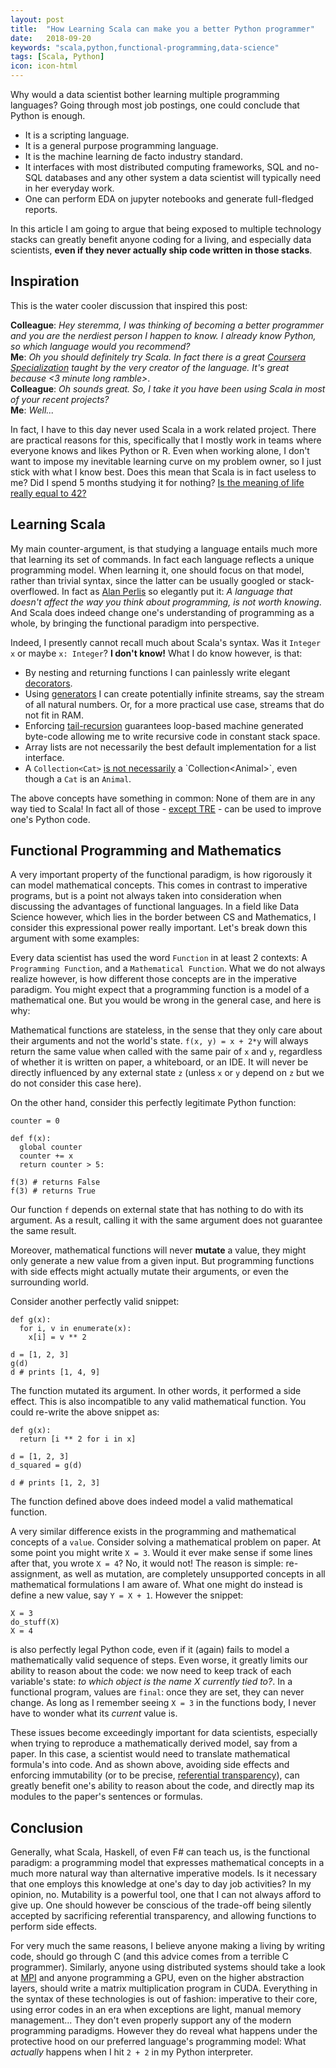 ```yaml
---
layout: post
title:  "How Learning Scala can make you a better Python programmer"
date:   2018-09-20
keywords: "scala,python,functional-programming,data-science"
tags: [Scala, Python]
icon: icon-html
---
```


Why would a data scientist bother learning multiple programming languages? Going through most job postings, one could conclude that Python is enough. 
* It is a scripting language.
* It is a general purpose programming language.
* It is the machine learning de facto industry standard.
* It interfaces with most distributed computing frameworks, SQL and no-SQL databases and any other system a data scientist will typically need in her everyday work. 
* One can perform EDA on jupyter notebooks and generate full-fledged reports. 

In this article I am going to argue that being exposed to multiple technology stacks can greatly benefit anyone coding for a living, and especially data scientists, 
**even if they never actually ship code written in those stacks**.

## Inspiration

This is the water cooler discussion that inspired this post:

**Colleague**: *Hey steremma, I was thinking of becoming a better programmer and you are the nerdiest person I happen to know. I already know Python, so which language would you recommend?* <br>
**Me**: *Oh you should definitely try Scala. In fact there is a great [Coursera Specialization](https://www.coursera.org/specializations/scala) taught by the very creator of the language. It's great because <3 minute long ramble>*. <br>
**Colleague**: *Oh sounds great. So, I take it you have been using Scala in most of your recent projects?* <br>
**Me**: *Well...* <br>

In fact, I have to this day never used Scala in a work related project. There are practical reasons for this, specifically that I mostly work in teams where everyone
knows and likes Python or R. Even when working alone, I don't want to impose my inevitable learning curve on my problem owner, so I just stick with what I know best.
Does this mean that Scala is in fact useless to me? Did I spend 5 months studying it for nothing? [Is the meaning of life really equal to 42?](https://www.independent.co.uk/life-style/history/42-the-answer-to-life-the-universe-and-everything-2205734.html)

## Learning Scala

My main counter-argument, is that studying a language entails much more that learning its set of commands. In fact each language reflects a unique programming model. When learning it, 
one should focus on that model, rather than trivial syntax, since the latter can be usually googled or stack-overflowed. In fact as [Alan Perlis](https://en.wikipedia.org/wiki/Alan_Perlis) so elegantly put it: *A language that doesn't affect the way you think about programming, is not worth knowing*. And Scala does indeed change one's understanding of programming as a whole, by bringing the functional paradigm into perspective.

Indeed, I presently cannot recall much about Scala's syntax.
Was it `Integer x` or maybe `x: Integer`? **I don't know!** What I do know however, is that:

* By nesting and returning functions I can painlessly write elegant [decorators](https://en.wikipedia.org/wiki/Decorator_pattern#Python). 
* Using [generators](https://wiki.python.org/moin/Generators) I can create potentially infinite streams, say the stream of all natural numbers. Or, for a more practical use case, streams that do not fit in RAM.
* Enforcing [tail-recursion](https://stackoverflow.com/questions/33923/what-is-tail-recursion) guarantees loop-based machine generated byte-code allowing me to write recursive code in constant stack space. 
* Array lists are not necessarily the best default implementation for a list interface.
* A `Collection<Cat>` [is not necessarily](https://en.wikipedia.org/wiki/Covariance_and_contravariance_(computer_science)) a `Collection<Animal>`, even though a `Cat` is an `Animal`.

The above concepts have something in common: None of them are in any way tied to Scala! 
In fact all of those - [except TRE](http://neopythonic.blogspot.com/2009/04/tail-recursion-elimination.html) - can be used to improve one's Python code.


## Functional Programming and Mathematics

A very important property of the functional paradigm, is how rigorously it can model mathematical concepts. This comes in contrast to imperative programs, but is a point not always taken into consideration when discussing the advantages of functional languages. In a field like Data Science however, which lies in the border between CS and Mathematics, I consider this expressional power really important. Let's break down this argument with some examples:


Every data scientist has used the word `Function` in at least 2 contexts: A `Programming Function`, and a `Mathematical Function`. What we do not always realize however, is how different those concepts are in the imperative paradigm. You might expect that a programming function is a model of a mathematical one. But you would be wrong in the general case, and here is why:

Mathematical functions are stateless, in the sense that they only care about their arguments and not the world's state. `f(x, y) = x + 2*y` will always return the same value when called with the same pair of `x` and `y`, regardless of whether it is written on paper, a whiteboard, or an IDE. It will never be directly influenced by any external state `z` (unless `x` or `y` depend on `z` but we do not consider this case here). 

On the other hand, consider this perfectly legitimate Python function:

```
counter = 0

def f(x):
  global counter
  counter += x
  return counter > 5:
   
f(3) # returns False
f(3) # returns True
```

Our function `f` depends on external state that has nothing to do with its argument. As a result, calling it with the same argument does not guarantee the same result.


Moreover, mathematical functions will never **mutate** a value, they might only generate a new value from a given input. But programming functions with side effects might actually mutate their arguments,
or even the surrounding world.

Consider another perfectly valid snippet:

```
def g(x):
  for i, v in enumerate(x):
    x[i] = v ** 2

d = [1, 2, 3]
g(d)
d # prints [1, 4, 9]

``` 

The function mutated its argument. In other words, it performed a side effect. This is also incompatible to any valid mathematical function. You could re-write the above snippet as:

```
def g(x):
  return [i ** 2 for i in x]

d = [1, 2, 3]
d_squared = g(d)

d # prints [1, 2, 3]
```

The function defined above does indeed model a valid mathematical function. 


A very similar difference exists in the programming and mathematical concepts of a `value`. Consider solving a mathematical
problem on paper. At some point you might write `X = 3`. Would it ever make sense if some lines after that, you wrote `X = 4`? No, it would not! The reason is simple: re-assignment, as well as mutation, are completely unsupported concepts in all mathematical formulations I am aware of. What one might do instead is define a new value, say `Y = X + 1`. However the snippet:


```
X = 3
do_stuff(X)
X = 4
```

is also perfectly legal Python code, even if it (again) fails to model a mathematically valid sequence of steps. Even worse, it greatly limits our ability to reason about the code: we now need to keep track of each variable's state: *to which object is the name X currently tied to?*. In a functional program, values are `final`: once they are set, they can never change. As long as I remember seeing `X = 3` in the functions body, I never have to wonder what its *current* value is. 

These issues become exceedingly important for data scientists, especially when trying to reproduce a mathematically derived model, say from a paper. In this case, a scientist would need to translate
mathematical formula's into code. And as shown above, avoiding side effects and enforcing immutability (or to be precise, [referential transparency](https://en.wikipedia.org/wiki/Referential_transparency)), can greatly benefit one's ability to reason about the code, and directly map its modules to the paper's sentences or formulas.


## Conclusion

Generally, what Scala, Haskell, of even F# can teach us, is the functional paradigm: a programming model that expresses mathematical concepts in a much more natural way than 
alternative imperative models. Is it necessary that one employs this knowledge at one's day to day job activities? In my opinion, no. Mutability is a powerful tool, one that I can not always afford 
to give up. One should however be conscious of the trade-off being silently accepted by sacrificing referential transparency, and allowing functions to perform side effects.

For very much the same reasons, I believe anyone making a living by writing code, should go through C (and this advice comes from a terrible C programmer). Similarly, anyone using distributed systems should take a look at [MPI](https://en.wikipedia.org/wiki/Message_Passing_Interface) and anyone programming a GPU, even on the higher abstraction layers, should write a matrix multiplication program in CUDA. Everything in the syntax of these technologies is out of fashion: imperative to their core, using error codes in an era when exceptions are light, manual memory management... 
They don't even properly support any of the modern programming paradigms. 
However they do reveal what happens under the protective hood on our preferred language's programming model: What *actually* happens when I hit `2 + 2` in my Python interpreter.


